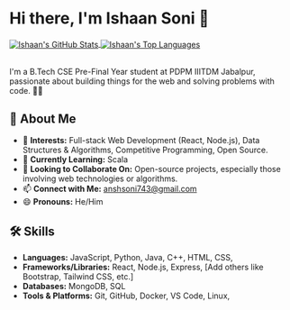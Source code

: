 # Hi there, I'm Ishaan Soni 👋

<a href="https://github.com/ansh7432">
  <img align="center" src="https://github-readme-stats.vercel.app/api?username=ansh7432&show_icons=true&theme=radical&count_private=true" alt="Ishaan's GitHub Stats" />
</a>
<a href="https://github.com/ansh7432">
  <img align="center" src="https://github-readme-stats.vercel.app/api/top-langs/?username=ansh7432&layout=compact&theme=radical" alt="Ishaan's Top Languages" />
</a>

<br/>
<br/>

I'm a B.Tech CSE Pre-Final Year student at PDPM IIITDM Jabalpur, passionate about building things for the web and solving problems with code. 👨‍💻

## 🚀 About Me

- 👀 **Interests:** Full-stack Web Development (React, Node.js), Data Structures & Algorithms, Competitive Programming, Open Source.
- 🌱 **Currently Learning:** Scala
- 💞️ **Looking to Collaborate On:** Open-source projects, especially those involving web technologies or algorithms.
- 📫 **Connect with Me:** anshsoni743@gmail.com
- 😄 **Pronouns:** He/Him

## 🛠️ Skills

*   **Languages:** JavaScript, Python, Java, C++, HTML, CSS, 
*   **Frameworks/Libraries:** React, Node.js, Express, [Add others like Bootstrap, Tailwind CSS, etc.]
*   **Databases:** MongoDB, SQL
*   **Tools & Platforms:** Git, GitHub, Docker, VS Code, Linux,

